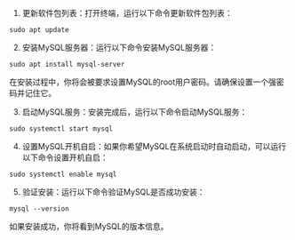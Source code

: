 1. 更新软件包列表：打开终端，运行以下命令更新软件包列表：

```
sudo apt update
```

2. 安装MySQL服务器：运行以下命令安装MySQL服务器：

```
sudo apt install mysql-server
```

在安装过程中，你将会被要求设置MySQL的root用户密码。请确保设置一个强密码并记住它。

3. 启动MySQL服务：安装完成后，运行以下命令启动MySQL服务：

```
sudo systemctl start mysql
```

4. 设置MySQL开机自启：如果你希望MySQL在系统启动时自动启动，可以运行以下命令设置开机自启：

```
sudo systemctl enable mysql
```

5. 验证安装：运行以下命令验证MySQL是否成功安装：

```
mysql --version
```

如果安装成功，你将看到MySQL的版本信息。